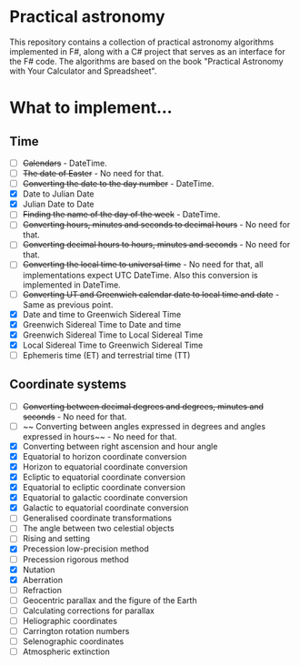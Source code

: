 # Practical astronomy

This repository contains a collection of practical astronomy algorithms implemented in F#, along with a C# project that serves as an interface for the F# code. The algorithms are based on the book "Practical Astronomy with Your Calculator and Spreadsheet".

# What to implement...

## Time

- [ ] ~~Calendars~~ - DateTime.
- [ ] ~~The date of Easter~~ - No need for that.
- [ ] ~~Converting the date to the day number~~ - DateTime.
- [x] Date to Julian Date
- [x] Julian Date to Date
- [ ] ~~Finding the name of the day of the week~~ - DateTime.
- [ ] ~~Converting hours, minutes and seconds to decimal hours~~ - No need for that.
- [ ] ~~Converting decimal hours to hours, minutes and seconds~~ - No need for that.
- [ ] ~~Converting the local time to universal time~~ - No need for that, all implementations expect UTC DateTime. Also this conversion is implemented in DateTime.
- [ ] ~~Converting UT and Greenwich calendar date to local time and date~~ - Same as previous point.
- [x] Date and time to Greenwich Sidereal Time
- [x] Greenwich Sidereal Time to Date and time
- [x] Greenwich Sidereal Time to Local Sidereal Time
- [x] Local Sidereal Time to Greenwich Sidereal Time
- [ ] Ephemeris time (ET) and terrestrial time (TT)

## Coordinate systems

- [ ] ~~Converting between decimal degrees and degrees, minutes and seconds~~ - No need for that.
- [ ] ~~ Converting between angles expressed in degrees and angles expressed in hours~~ - No need for that.
- [x] Converting between right ascension and hour angle
- [x] Equatorial to horizon coordinate conversion
- [x] Horizon to equatorial coordinate conversion
- [x] Ecliptic to equatorial coordinate conversion
- [x] Equatorial to ecliptic coordinate conversion
- [x] Equatorial to galactic coordinate conversion
- [x] Galactic to equatorial coordinate conversion
- [ ] Generalised coordinate transformations
- [ ] The angle between two celestial objects
- [ ] Rising and setting
- [x] Precession low-precision method
- [ ] Precession rigorous method
- [x] Nutation
- [x] Aberration
- [ ] Refraction
- [ ] Geocentric parallax and the figure of the Earth
- [ ] Calculating corrections for parallax
- [ ] Heliographic coordinates
- [ ] Carrington rotation numbers
- [ ] Selenographic coordinates
- [ ] Atmospheric extinction